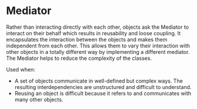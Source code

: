 # Mediator

Rather than interacting directly with each other, objects ask the Mediator to interact on their behalf which results in reusability and loose coupling. It encapsulates the interaction between the objects and makes them independent from each other. This allows them to vary their interaction with other objects in a totally different way by implementing a different mediator. The Mediator helps to reduce the complexity of the classes. 

Used when:
* A set of objects communicate in well-defined but complex ways. The resulting interdependencies are unstructured and difficult to understand.
* Reusing an object is difficult because it refers to and communicates with many other objects.
